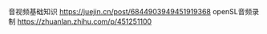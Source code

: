 音视频基础知识   https://juejin.cn/post/6844903949451919368
openSL音频录制 https://zhuanlan.zhihu.com/p/451251100